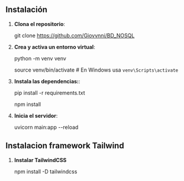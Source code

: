 
## Instalación

1. **Clona el repositorio**:

   git clone https://github.com/Giovvnni/BD_NOSQL
   
2. **Crea y activa un entorno virtual**:

    python -m venv venv
    
    source venv/bin/activate  # En Windows usa `venv\Scripts\activate`

3. **Instala las dependencias:**:

    pip install -r requirements.txt
   
    npm install

5. **Inicia el servidor**:

    uvicorn main:app --reload

## Instalacion framework Tailwind

1. **Instalar TailwindCSS**

    npm install -D tailwindcss
